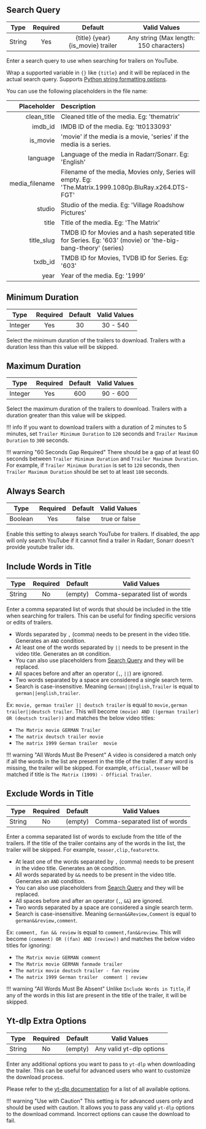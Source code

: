 
## Search Query

| Type   | Required | Default                               | Valid Values                            |
|:------:|:--------:|:-------------------------------------:|:---------------------------------------:|
| String | Yes      | {title} {year} {is_movie} trailer     | Any string (Max length: 150 characters) |

Enter a search query to use when searching for trailers on YouTube. 

Wrap a supported variable in `{}` like `{title}` and it will be replaced in the actual search query. Supports [Python string formatting options](https://docs.python.org/3/library/string.html#formatstrings).

You can use the following placeholders in the file name:


| Placeholder          | Description                                                                                                   |
|---------------------:|:--------------------------------------------------------------------------------------------------------------|
| clean_title          | Cleaned title of the media. Eg: 'thematrix'                                                                   |
| imdb_id              | IMDB ID of the media. Eg: 'tt0133093'                                                                         |
| is_movie             | 'movie' if the media is a movie, 'series' if the media is a series.                                           |
| language             | Language of the media in Radarr/Sonarr. Eg: 'English'                                                         |
| media_filename       | Filename of the media, Movies only, Series will empty. Eg: 'The.Matrix.1999.1080p.BluRay.x264.DTS-FGT'        |
| studio               | Studio of the media. Eg: 'Village Roadshow Pictures'                                                          |
| title                | Title of the media. Eg: 'The Matrix'                                                                          |
| title_slug           | TMDB ID for Movies and a hash seperated title for Series. Eg: '603' (movie) or 'the-big-bang-theory' (series) |
| txdb_id              | TMDB ID for Movies, TVDB ID for Series. Eg: '603'                                                             |
| year                 | Year of the media. Eg: '1999'                                                                                 |

## Minimum Duration

| Type    | Required | Default | Valid Values |
|:-------:|:--------:|:-------:|:------------:|
| Integer | Yes      | 30      | 30 - 540     |

Select the minimum duration of the trailers to download. Trailers with a duration less than this value will be skipped.

## Maximum Duration

| Type    | Required | Default | Valid Values |
|:-------:|:--------:|:-------:|:------------:|
| Integer | Yes      | 600     | 90 - 600     |

Select the maximum duration of the trailers to download. Trailers with a duration greater than this value will be skipped.

!!! info
    If you want to download trailers with a duration of 2 minutes to 5 minutes, set `Trailer Minimum Duration` to `120` seconds and `Trailer Maximum Duration` to `300` seconds.

!!! warning "60 Seconds Gap Required"
    There should be a gap of at least 60 seconds between `Trailer Minimum Duration` and `Trailer Maximum Duration`. For example, if `Trailer Minimum Duration` is set to `120` seconds, then `Trailer Maximum Duration` should be set to at least `180` seconds.

## Always Search

| Type    | Required | Default | Valid Values  |
|:-------:|:--------:|:-------:|:-------------:|
| Boolean | Yes      | false   | true or false |

Enable this setting to always search YouTube for trailers. If disabled, the app will only search YouTube if it cannot find a trailer in Radarr, Sonarr doesn't provide youtube trailer ids.

## Include Words in Title

| Type    | Required | Default | Valid Values                  |
|:-------:|:--------:|:-------:|:-----------------------------:|
| String  | No       | (empty) | Comma-separated list of words |

Enter a comma separated list of words that should be included in the title when searching for trailers. This can be useful for finding specific versions or edits of trailers.

- Words separated by `,` (comma) needs to be present in the video title. Generates an `AND` condition.
- At least one of the words separated by `||` needs to be present in the video title. Generates an `OR` condition.
- You can also use placeholders from [Search Query](#search-query) and they will be replaced.
- All spaces before and after an operator (`,`, `||`) are ignored.
- Two words separated by a space are considered a single search term.
- Search is case-insensitive. Meaning `German||English,Trailer` is equal to `german||english,trailer`.

Ex: `movie, german trailer || deutsch trailer` is equal to `movie,german trailer||deutsch trailer`.
This will become `(movie) AND ((german trailer) OR (deutsch trailer))` and matches the below video titles:

- `The Matrix movie GERMAN Trailer`
- `The matrix deutsch trailer movie`
- `The matrix 1999 German trailer  movie`



!!! warning "All Words Must Be Present"
    A video is considered a match only if all the words in the list are present in the title of the trailer. If any word is missing, the trailer will be skipped. For example, `official,teaser` will be matched if title is `The Matrix (1999) - Official Trailer`.

## Exclude Words in Title

| Type    | Required | Default | Valid Values                  |
|:-------:|:--------:|:-------:|:-----------------------------:|
| String  | No       | (empty) | Comma-separated list of words |

Enter a comma separated list of words to exclude from the title of the trailers. If the title of the trailer contains any of the words in the list, the trailer will be skipped. For example, `teaser,clip,featurette`.

- At least one of the words separated by `,` (comma) needs to be present in the video title. Generates an `OR` condition.
- All words separated by `&&` needs to be present in the video title. Generates an `AND` condition.
- You can also use placeholders from [Search Query](#search-query) and they will be replaced.
- All spaces before and after an operator (`,`, `&&`) are ignored.
- Two words separated by a space are considered a single search term.
- Search is case-insensitive. Meaning `German&&Review,Comment` is equal to `german&&review,comment`.

Ex: `comment, fan && review` is equal to `comment,fan&&review`.
This will become `(comment) OR ((fan) AND (review))` and matches the below video titles for ignoring:

- `The Matrix movie GERMAN comment`
- `The Matrix movie GERMAN fanmade trailer`
- `The matrix movie deutsch trailer - fan review`
- `The matrix 1999 German trailer  comment | review`


!!! warning "All Words Must Be Absent"
    Unlike `Include Words in Title`, if any of the words in this list are present in the title of the trailer, it will be skipped.

## Yt-dlp Extra Options

| Type    | Required | Default | Valid Values                  |
|:-------:|:--------:|:-------:|:-----------------------------:|
| String  | No       | (empty) | Any valid yt-dlp options      |

Enter any additional options you want to pass to `yt-dlp` when downloading the trailer. This can be useful for advanced users who want to customize the download process.

Please refer to the [yt-dlp documentation](https://github.com/yt-dlp/yt-dlp#usage-and-options) for a list of all available options.

!!! warning "Use with Caution"
    This setting is for advanced users only and should be used with caution. It allows you to pass any valid `yt-dlp` options to the download command. Incorrect options can cause the download to fail.
